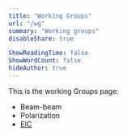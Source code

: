 ```yaml
---
title: "Working Groups"
url: "/wg"
summary: "Working groups"
disableShare: true

ShowReadingTime: false
ShowWordCount: false
hideAuthor: true
---
```


This is the working Groups page:
- Beam-beam
- Polarization
- [EIC](https://www.bnl.gov/eic/)

<!--![Alt text](images/diagram1.jpg)-->
